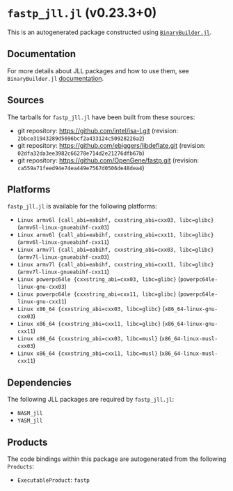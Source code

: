 # `fastp_jll.jl` (v0.23.3+0)

This is an autogenerated package constructed using [`BinaryBuilder.jl`](https://github.com/JuliaPackaging/BinaryBuilder.jl).

## Documentation

For more details about JLL packages and how to use them, see `BinaryBuilder.jl` [documentation](https://docs.binarybuilder.org/stable/jll/).

## Sources

The tarballs for `fastp_jll.jl` have been built from these sources:

* git repository: https://github.com/intel/isa-l.git (revision: `2bbce31943289d5696bcf2a433124c50928226a2`)
* git repository: https://github.com/ebiggers/libdeflate.git (revision: `02dfa32da3ee3982c66278e714d2e21276dfb67b`)
* git repository: https://github.com/OpenGene/fastp.git (revision: `ca559a71feed94e74ea449e7567d0506de48dea4`)

## Platforms

`fastp_jll.jl` is available for the following platforms:

* `Linux armv6l {call_abi=eabihf, cxxstring_abi=cxx03, libc=glibc}` (`armv6l-linux-gnueabihf-cxx03`)
* `Linux armv6l {call_abi=eabihf, cxxstring_abi=cxx11, libc=glibc}` (`armv6l-linux-gnueabihf-cxx11`)
* `Linux armv7l {call_abi=eabihf, cxxstring_abi=cxx03, libc=glibc}` (`armv7l-linux-gnueabihf-cxx03`)
* `Linux armv7l {call_abi=eabihf, cxxstring_abi=cxx11, libc=glibc}` (`armv7l-linux-gnueabihf-cxx11`)
* `Linux powerpc64le {cxxstring_abi=cxx03, libc=glibc}` (`powerpc64le-linux-gnu-cxx03`)
* `Linux powerpc64le {cxxstring_abi=cxx11, libc=glibc}` (`powerpc64le-linux-gnu-cxx11`)
* `Linux x86_64 {cxxstring_abi=cxx03, libc=glibc}` (`x86_64-linux-gnu-cxx03`)
* `Linux x86_64 {cxxstring_abi=cxx11, libc=glibc}` (`x86_64-linux-gnu-cxx11`)
* `Linux x86_64 {cxxstring_abi=cxx03, libc=musl}` (`x86_64-linux-musl-cxx03`)
* `Linux x86_64 {cxxstring_abi=cxx11, libc=musl}` (`x86_64-linux-musl-cxx11`)

## Dependencies

The following JLL packages are required by `fastp_jll.jl`:

* `NASM_jll`
* `YASM_jll`

## Products

The code bindings within this package are autogenerated from the following `Products`:

* `ExecutableProduct`: `fastp`

